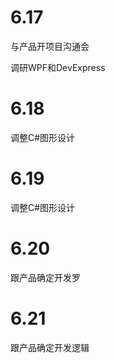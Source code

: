 # 6.17

与产品开项目沟通会

调研WPF和DevExpress

# 6.18

调整C#图形设计

# 6.19

调整C#图形设计

# 6.20

跟产品确定开发罗

# 6.21

跟产品确定开发逻辑

